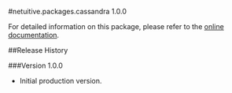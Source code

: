#netuitive.packages.cassandra 1.0.0

For detailed information on this package, please refer to the [online documentation](https://help.netuitive.com/Content/Datasources/Netuitive/cassandra.htm).

##Release History

###Version 1.0.0

* Initial production version.